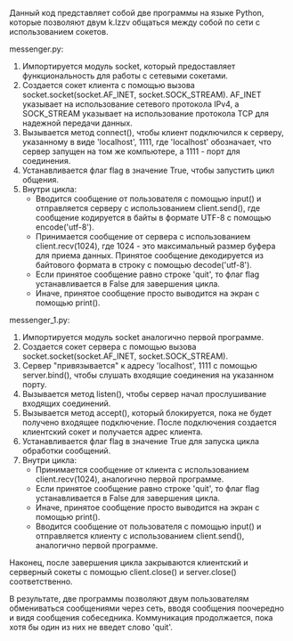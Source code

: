 Данный код представляет собой две программы на языке Python, которые позволяют двум  k.lzzv общаться между собой по сети с использованием сокетов.

messenger.py:
1. Импортируется модуль socket, который предоставляет функциональность для работы с сетевыми сокетами.
2. Создается сокет клиента с помощью вызова socket.socket(socket.AF_INET, socket.SOCK_STREAM). AF_INET указывает на использование сетевого протокола IPv4, а SOCK_STREAM указывает на использование протокола TCP для надежной передачи данных.
3. Вызывается метод connect(), чтобы клиент подключился к серверу, указанному в виде 'localhost', 1111, где 'localhost' обозначает, что сервер запущен на том же компьютере, а 1111 - порт для соединения.
4. Устанавливается флаг flag в значение True, чтобы запустить цикл общения.
5. Внутри цикла:
    - Вводится сообщение от пользователя с помощью input() и отправляется серверу с использованием client.send(), где сообщение кодируется в байты в формате UTF-8 с помощью encode('utf-8').
    - Принимается сообщение от сервера с использованием client.recv(1024), где 1024 - это максимальный размер буфера для приема данных. Принятое сообщение декодируется из байтового формата в строку с помощью decode('utf-8').
    - Если принятое сообщение равно строке 'quit', то флаг flag устанавливается в False для завершения цикла.
    - Иначе, принятое сообщение просто выводится на экран с помощью print().

messenger_1.py:
1. Импортируется модуль socket аналогично первой программе.
2. Создается сокет сервера с помощью вызова socket.socket(socket.AF_INET, socket.SOCK_STREAM).
3. Сервер "привязывается" к адресу 'localhost', 1111 с помощью server.bind(), чтобы слушать входящие соединения на указанном порту.
4. Вызывается метод listen(), чтобы сервер начал прослушивание входящих соединений.
5. Вызывается метод accept(), который блокируется, пока не будет получено входящее подключение. После подключения создается клиентский сокет и получается адрес клиента.
6. Устанавливается флаг flag в значение True для запуска цикла обработки сообщений.
7. Внутри цикла:
   - Принимается сообщение от клиента с использованием client.recv(1024), аналогично первой программе.
   - Если принятое сообщение равно строке 'quit', то флаг flag устанавливается в False для завершения цикла.
   - Иначе, принятое сообщение просто выводится на экран с помощью print().
   - Вводится сообщение от пользователя с помощью input() и отправляется клиенту с использованием client.send(), аналогично первой программе.

Наконец, после завершения цикла закрываются клиентский и серверный сокеты с помощью client.close() и server.close() соответственно.

В результате, две программы позволяют двум пользователям обмениваться сообщениями через сеть, вводя сообщения поочередно и видя сообщения собеседника. Коммуникация продолжается, пока хотя бы один из них не введет слово 'quit'.
